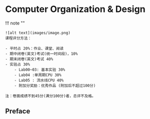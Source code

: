 # Computer Organization & Design

!!! note ""

    ![alt text](images/image.png)
    课程评分方法：

    - 平时占 20%：作业、课堂、阅读
    - 期中闭卷(英文)考试(统一时间段)，10%
    - 期末闭卷(英文)考试 40%
    - 实验占 30%
        - Lab00~03: 基本实验 30%
        - Lab04 :单周期CPU 30%
        - Lab05 : 流水线CPU 40%
        - 附加分奖励：优秀作品 (附加后不超过100分)

    注：卷面成绩不到45分(满分100分)者，总评不及格。

## Preface

